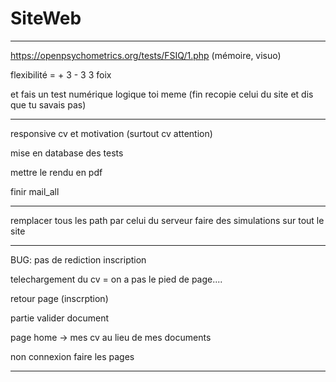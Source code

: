 # SiteWeb

-------------------------------------------------

https://openpsychometrics.org/tests/FSIQ/1.php (mémoire, visuo)

flexibilité = + 3 - 3 3 foix

et fais un test numérique logique toi meme (fin recopie celui du site et dis que tu savais pas)


----------------------------------------

responsive cv et motivation (surtout cv attention)

mise en database des tests

mettre le rendu en pdf

finir mail_all

----------------------------------------

remplacer tous les path par celui du serveur
faire des simulations sur tout le site

-----------------------------------------

BUG: pas de rediction inscription

telechargement du cv = on a pas le pied de page....

retour page (inscrption)

partie valider document

page home -> mes cv au lieu de mes documents

non connexion faire les pages

---------------------------------------






